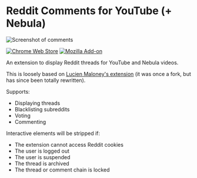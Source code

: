 # Reddit Comments for YouTube (+ Nebula)

![Screenshot of comments](https://files.catbox.moe/8a8ys0.png)

[![Chrome Web Store](https://img.shields.io/chrome-web-store/v/eeoojlakofhogpkplghnmcljbcjdobbo)](https://chrome.google.com/webstore/detail/reddit-comments-for-youtu/eeoojlakofhogpkplghnmcljbcjdobbo) [![Mozilla Add-on](https://img.shields.io/amo/v/reddit-comments-for-youtube)](https://addons.mozilla.org/en-US/firefox/addon/reddit-comments-for-youtube/)

An extension to display Reddit threads for YouTube and Nebula videos.

This is loosely based on [Lucien Maloney's extension](https://github.com/lucienmaloney/reddit_comments_for_youtube_extension) (it was once a fork, but has since been totally rewritten).

Supports:

- Displaying threads
- Blacklisting subreddits
- Voting
- Commenting

Interactive elements will be stripped if:

- The extension cannot access Reddit cookies
- The user is logged out
- The user is suspended
- The thread is archived
- The thread or comment chain is locked
